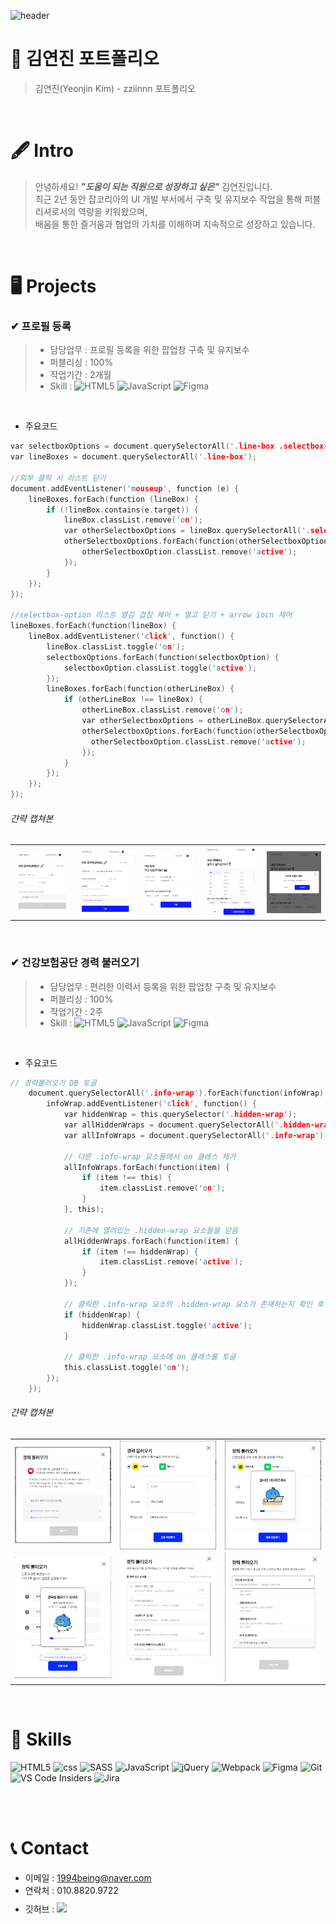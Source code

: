 ![header](https://capsule-render.vercel.app/api?type=Venom&color=auto&height=300&section=header&text=Hellow&fontSize=90)

# 📂 김연진 포트폴리오

> 김연진(Yeonjin Kim) - zziinnn 포트폴리오 
<br />

# 🖋 Intro
> 안녕하세요! ***"도움이 되는 직원으로 성장하고 싶은"*** 김연진입니다. <br />
> 최근 2년 동안 잡코리아의 UI 개발 부서에서 구축 및 유지보수 작업을 통해 퍼블리셔로서의 역량을 키워왔으며,  <br />
> 배움을 통한 즐거움과 협업의 가치를 이해하며 지속적으로 성장하고 있습니다.
<br />

# 🖥 Projects
>  
> 
### ✔ 프로필 등록
> - 담당업무 : 프로필 등록을 위한 팝업창 구축 및 유지보수
> - 퍼블리싱 : 100%
> - 작업기간 : 2개월
> - Skill : ![HTML5](https://img.shields.io/badge/html5-%23E34F26.svg?style=for-the-badge&logo=html5&logoColor=white) ![JavaScript](https://img.shields.io/badge/JavaScript-F7DF1E?style=for-the-badge&logo=JavaScript&logoColor=white) ![Figma](https://img.shields.io/badge/figma-%23F24E1E.svg?style=for-the-badge&logo=figma&logoColor=white)
<br />
 
- 주요코드

``` C
var selectboxOptions = document.querySelectorAll('.line-box .selectbox-option');
var lineBoxes = document.querySelectorAll('.line-box');

//외부 클릭 시 리스트 닫기
document.addEventListener('mouseup', function (e) {
    lineBoxes.forEach(function (lineBox) {
        if (!lineBox.contains(e.target)) {
            lineBox.classList.remove('on');
            var otherSelectboxOptions = lineBox.querySelectorAll('.selectbox-option');
            otherSelectboxOptions.forEach(function(otherSelectboxOption) {
                otherSelectboxOption.classList.remove('active');
            });
        }
    }); 
});

//selectbox-option 리스트 열김 겹침 제어 + 열고 닫기 + arrow iocn 제어
lineBoxes.forEach(function(lineBox) {
    lineBox.addEventListener('click', function() {
        lineBox.classList.toggle('on');
        selectboxOptions.forEach(function(selectboxOption) {
            selectboxOption.classList.toggle('active');
        });
        lineBoxes.forEach(function(otherLineBox) {
            if (otherLineBox !== lineBox) {
                otherLineBox.classList.remove('on');
                var otherSelectboxOptions = otherLineBox.querySelectorAll('.selectbox-option');
                otherSelectboxOptions.forEach(function(otherSelectboxOption) {
                  otherSelectboxOption.classList.remove('active');
                });
            }
        });
    });
});
```

###### 갼략 캡쳐본
<table>
  <tbody>
    <tr>
      <td>
        <img align="center" src="./images/img1.png" width="250">
      </td>
      <td>
        <img align="center" src="./images/img2.png" width="250">
      </td>
      <td>
        <img align="center" src="./images/img3.png" width="250">
      </td>
      <td>
        <img align="center" src="./images/img4.png" width="250">
      </td>
      <td>
        <img align="center" src="./images/img5.png" width="250">
      </td>
    </tr>
  </tbody>
</table>
<br />

### ✔ 건강보험공단 경력 불러오기
> - 담당업무 : 편리한 이력서 등록을 위한 팝업창 구축 및 유지보수
> - 퍼블리싱 : 100%
> - 작업기간 : 2주
> - Skill : ![HTML5](https://img.shields.io/badge/html5-%23E34F26.svg?style=for-the-badge&logo=html5&logoColor=white) ![JavaScript](https://img.shields.io/badge/JavaScript-F7DF1E?style=for-the-badge&logo=JavaScript&logoColor=white) ![Figma](https://img.shields.io/badge/figma-%23F24E1E.svg?style=for-the-badge&logo=figma&logoColor=white)
<br />

- 주요코드

``` C
// 경력불러오기 DB 토글
    document.querySelectorAll('.info-wrap').forEach(function(infoWrap) {
        infoWrap.addEventListener('click', function() {
            var hiddenWrap = this.querySelector('.hidden-wrap');
            var allHiddenWraps = document.querySelectorAll('.hidden-wrap');
            var allInfoWraps = document.querySelectorAll('.info-wrap');

            // 다른 .info-wrap 요소들에서 on 클래스 제거
            allInfoWraps.forEach(function(item) {
                if (item !== this) {
                    item.classList.remove('on');
                }
            }, this);
    
            // 기존에 열려있는 .hidden-wrap 요소들을 닫음
            allHiddenWraps.forEach(function(item) {
                if (item !== hiddenWrap) {
                    item.classList.remove('active');
                }
            });
    
            // 클릭한 .info-wrap 요소의 .hidden-wrap 요소가 존재하는지 확인 후 토글
            if (hiddenWrap) {
                hiddenWrap.classList.toggle('active');
            }
    
            // 클릭한 .info-wrap 요소에 on 클래스를 토글
            this.classList.toggle('on');
        });
    });
```

###### 갼략 캡쳐본
<table>
  <tbody>
    <tr>
        <td>
          <img align="center" src="./images/img6.png" width="200">
        </td>
        <td>
          <img align="center" src="./images/img7.png" width="200">
        </td>
        <td>
          <img align="center" src="./images/img8.png" width="200">
        </td>
    </tr>
    <tr>
        <td>
          <img align="center" src="./images/img10.png" width="200">
        </td>
        <td>
          <img align="center" src="./images/img11.png" width="200">
        </td>
        <td>
          <img align="center" src="./images/img12.png" width="200">
        </td>
    </tr>
  </tbody>
</table>
<br />

# 🚀 Skills
![HTML5](https://img.shields.io/badge/html5-%23E34F26.svg?style=for-the-badge&logo=html5&logoColor=white) ![css](https://img.shields.io/badge/CSS-239120?&style=for-the-badge&logo=css3&logoColor=white) ![SASS](https://img.shields.io/badge/SASS-hotpink.svg?style=for-the-badge&logo=SASS&logoColor=white)
![JavaScript](https://img.shields.io/badge/JavaScript-F7DF1E?style=for-the-badge&logo=JavaScript&logoColor=white) ![jQuery](https://img.shields.io/badge/jQuery-0769AD?style=for-the-badge&logo=jquery&logoColor=white)
![Webpack](https://img.shields.io/badge/webpack-%238DD6F9.svg?style=for-the-badge&logo=webpack&logoColor=black) ![Figma](https://img.shields.io/badge/figma-%23F24E1E.svg?style=for-the-badge&logo=figma&logoColor=white) 
![Git](https://img.shields.io/badge/git-%23121011.svg?style=for-the-badge&logo=git&logoColor=white)
![VS Code Insiders](https://img.shields.io/badge/VS%20Code%20Insiders-35b393.svg?style=for-the-badge&logo=visual-studio-code&logoColor=white) ![Jira](https://img.shields.io/badge/jira-%230A0FFF.svg?style=for-the-badge&logo=jira&logoColor=white)

<br />
<br />

# 📞 Contact
- 이메일 : 1994being@naver.com
- 연락처 : 010.8820.9722
- 깃허브 : <a href="https://github.com/zziinnn">
  <img src="https://user-images.githubusercontent.com/68724828/185908612-22f4d219-78a7-4de7-bb02-deecaa63bffa.png" height="28px" style="margin-top: 10px" />
  </a>
